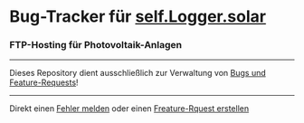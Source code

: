 # Bug-Tracker für [self.Logger.solar](https://home.self.logger.solar)

### FTP-Hosting für Photovoltaik-Anlagen

---

Dieses Repository dient ausschließlich zur Verwaltung von [Bugs und Feature-Requests](https://github.com/kk-c/sls-issues/issues)!

---

Direkt einen [Fehler melden](https://github.com/kk-c/sls-issues/issues/new?assignees=kk-c&labels=bug&template=bug_report.md&title=Kurze+Fehlerbeschreibung+...) oder einen [Freature-Rquest erstellen](https://github.com/kk-c/sls-issues/issues/new?assignees=kk-c&labels=enhancement&template=feature_request.md&title=Kurze+Beschreibung+...)
